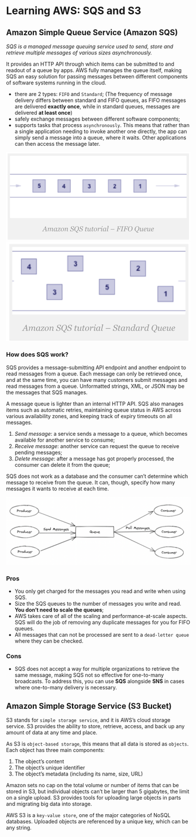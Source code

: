 # Learning AWS: SQS and S3

## Amazon Simple Queue Service (Amazon SQS)

_SQS is a managed message queuing service used to send, store and retrieve multiple messages of various sizes
asynchronously._

It provides an HTTP API through which items can be submitted to and readout of a queue by apps. AWS fully manages the
queue itself, making SQS an easy solution for passing messages between different components of software systems running
in the cloud.

- there are 2 types: `FIFO` and `Standard`;
  (The frequency of message delivery differs between standard and FIFO queues, as FIFO messages are delivered **exactly
  once**, while in standard queues, messages are delivered **at least once**)
- safely exchange messages between different software components;
- supports tasks that process `asynchronously`. This means that rather than a single application needing to invoke
  another one directly, the app can simply send a message into a queue, where it waits. Other applications can then
  access the message later.

![](FIFO.png)   ![](Standard.png)

### How does SQS work?

SQS provides a message-submitting API endpoint and another endpoint to read messages from a queue. Each message can only
be retrieved once, and at the same time, you can have many customers submit messages and read messages from a queue.
Unformatted strings, XML, or JSON may be the messages that SQS manages.

A message queue is lighter than an internal HTTP API. SQS also manages items such as automatic retries, maintaining
queue status in AWS across various availability zones, and keeping track of expiry timeouts on all messages.

1. _Send message_: a service sends a message to a queue, which becomes available for another service to consume;
2. _Receive message_: another service can request the queue to receive pending messages;
3. _Delete message_: after a message has got properly processed, the consumer can delete it from the queue;

SQS does not work as a database and the consumer can’t determine which message to receive from the queue. It can,
though, specify how many messages it wants to receive at each time.

![](queue.png)

### Pros

- You only get charged for the messages you read and write when using SQS.
- Size the SQS queues to the number of messages you write and read. **You don’t need to scale the queues**;
- AWS takes care of all of the scaling and performance-at-scale aspects. SQS will do the job of removing any duplicate
  messages for you for FIFO queues.
- All messages that can not be processed are sent to a `dead-letter queue` where they can be checked.

### Cons

- SQS does not accept a way for multiple organizations to retrieve the same message, making SQS not so effective for
  one-to-many broadcasts. To address this, you can use **SQS** alongside **SNS** in cases where one-to-many delivery is
  necessary.

## Amazon Simple Storage Service (S3 Bucket)

S3 stands for `simple storage service`, and it is AWS’s cloud storage service. S3 provides the ability to store,
retrieve, access, and back up any amount of data at any time and place.

As S3 is `object-based storage`, this means that all data is stored as `objects`. Each object has three main components:

1. The object’s content
2. The object’s unique identifier
3. The object’s metadata (including its name, size, URL)

Amazon sets no cap on the total volume or number of items that can be stored in S3, but individual objects can’t be
larger than 5 gigabytes, the limit on a single upload. S3 provides tools for uploading large objects in parts and
migrating big data into storage.

AWS S3 is a `key-value store`, one of the major categories of NoSQL databases. Uploaded objects are referenced by a
unique key, which can be any string.